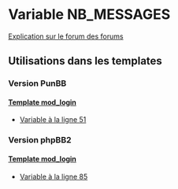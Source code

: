 # Variable NB_MESSAGES
[Explication sur le forum des forums](http://forum.forumactif.com/t294113-listing-des-variables#NB_MESSAGES)

## Utilisations dans les templates

### Version PunBB

#### [Template mod_login](punbb/mod_login.md)
* [Variable à la ligne 51](../punbb/mod_login.tpl#L51)

### Version phpBB2

#### [Template mod_login](subsilver/mod_login.md)
* [Variable à la ligne 85](../subsilver/mod_login.tpl#L85)